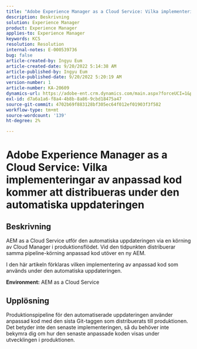 ```yaml
---
title: "Adobe Experience Manager as a Cloud Service: Vilka implementeringar av anpassad kod kommer att distribueras under den automatiska uppdateringen"
description: Beskrivning
solution: Experience Manager
product: Experience Manager
applies-to: Experience Manager
keywords: KCS
resolution: Resolution
internal-notes: E-000539736
bug: false
article-created-by: Ingyu Eum
article-created-date: 9/20/2022 5:14:38 AM
article-published-by: Ingyu Eum
article-published-date: 9/20/2022 5:20:19 AM
version-number: 1
article-number: KA-20609
dynamics-url: https://adobe-ent.crm.dynamics.com/main.aspx?forceUCI=1&pagetype=entityrecord&etn=knowledgearticle&id=5c1eaf1a-a338-ed11-9db0-002248086a27
exl-id: d7a6a1a6-f8a4-4b8b-8a86-9cbd18475a47
source-git-commit: 4702b69f883128bf305ec64f012ef01903f3f582
workflow-type: tm+mt
source-wordcount: '139'
ht-degree: 2%

---
```


# Adobe Experience Manager as a Cloud Service: Vilka implementeringar av anpassad kod kommer att distribueras under den automatiska uppdateringen

## Beskrivning


AEM as a Cloud Service utför den automatiska uppdateringen via en körning av Cloud Manager i produktionsflödet. Vid den tidpunkten distribuerar samma pipeline-körning anpassad kod utöver en ny AEM.

I den här artikeln förklaras vilken implementering av anpassad kod som används under den automatiska uppdateringen.

<b>Environment:</b>
AEM as a Cloud Service


## Upplösning


Produktionspipeline för den automatiserade uppdateringen använder anpassad kod med den sista Git-taggen som distribuerats till produktionen. Det betyder inte den senaste implementeringen, så du behöver inte bekymra dig om hur den senaste anpassade koden visas under utvecklingen i produktionen.
